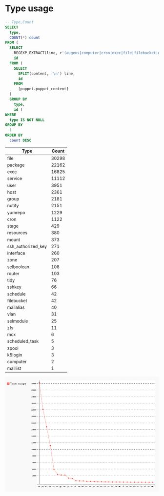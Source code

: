 # Type usage

```sql
-- Type,Count
SELECT
  type,
  COUNT(*) count
FROM (
  SELECT
    REGEXP_EXTRACT(line, r'(augeus|computer|cron|exec|file|filebucket|group|host|interface|k5login|macauthorization|mailalias|maillist|mcx|mount|notify|package|resources|router|schedule|scheduled_task|selboolean|selmodule|service|ssh_authorized_key|sshkey|stage|tidy|user|vlan|yumrepo|zfs|zone|zpool)\s?{') type,
    id
  FROM (
    SELECT
      SPLIT(content, '\n') line,
      id
    FROM
      [puppet.puppet_content]
  )
  GROUP BY
    type,
    id )
WHERE
  type IS NOT NULL
GROUP BY
  1
ORDER BY
  count DESC

```

| Type               | Count |
|--------------------|-------|
| file               | 30298 |
| package            | 22162 |
| exec               | 16825 |
| service            | 11112 |
| user               | 3951  |
| host               | 2361  |
| group              | 2181  |
| notify             | 2151  |
| yumrepo            | 1229  |
| cron               | 1122  |
| stage              | 429   |
| resources          | 380   |
| mount              | 373   |
| ssh_authorized_key | 271   |
| interface          | 260   |
| zone               | 207   |
| selboolean         | 108   |
| router             | 103   |
| tidy               | 76    |
| sshkey             | 66    |
| schedule           | 42    |
| filebucket         | 42    |
| mailalias          | 40    |
| vlan               | 31    |
| selmodule          | 25    |
| zfs                | 11    |
| mcx                | 6     |
| scheduled_task     | 5     |
| zpool              | 3     |
| k5login            | 3     |
| computer           | 2     |
| maillist           | 1     |

![Type usage](assets/type-usage.png)